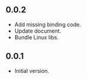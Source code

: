 ## 0.0.2

- Add missing binding code.
- Update document.
- Bundle Linux libs.

## 0.0.1

- Initial version.
